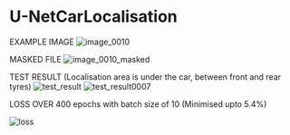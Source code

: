 # U-NetCarLocalisation

EXAMPLE IMAGE 
![image_0010](https://user-images.githubusercontent.com/23450113/50496084-bbad1780-0a2d-11e9-8f06-57a6072028be.jpg)

  MASKED FILE 
![image_0010_masked](https://user-images.githubusercontent.com/23450113/50496087-bea80800-0a2d-11e9-8b12-ed94c2fd88c3.png)

TEST RESULT (Localisation area is under the car, between front and rear tyres)
![test_result](https://user-images.githubusercontent.com/23450113/50496110-e1d2b780-0a2d-11e9-904d-85f5fc135cf9.png)
![test_result0007](https://user-images.githubusercontent.com/23450113/50496114-e5663e80-0a2d-11e9-9218-311d468762e9.png)

LOSS OVER 400 epochs with batch size of 10 (Minimised upto 5.4%)

![loss](https://user-images.githubusercontent.com/23450113/50496119-e9925c00-0a2d-11e9-8569-f67dd97eae99.png)
